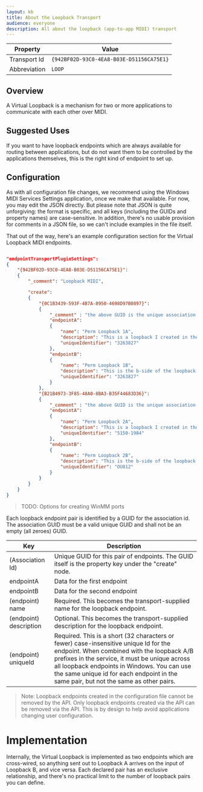 ```yaml
---
layout: kb
title: About the Loopback Transport
audience: everyone
description: All about the loopback (app-to-app MIDI) transport
---
```


| Property | Value |
| -------- | ----- |
| Transport Id | `{942BF02D-93C0-4EA8-B03E-D51156CA75E1}` |
| Abbreviation | `LOOP` |

## Overview

A Virtual Loopback is a mechanism for two or more applications to communicate with each other over MIDI. 

## Suggested Uses

If you want to have loopback endpoints which are always available for routing between applications, but do not want them to be controlled by the applications themselves, this is the right kind of endpoint to set up.

## Configuration

As with all configuration file changes, we recommend using the Windows MIDI Services Settings application, once we make that available. For now, you may edit the JSON directly. But please note that JSON is quite unforgiving: the format is specific, and all keys (including the GUIDs and property names) are case-sensitive. In addition, there's no usable provision for comments in a JSON file, so we can't include examples in the file itself.

That out of the way, here's an example configuration section for the Virtual Loopback MIDI endpoints.

```json

"endpointTransportPluginSettings":
{
    "{942BF02D-93C0-4EA8-B03E-D51156CA75E1}":
    {
        "_comment": "Loopback MIDI",

        "create":
        {
            "{0C1B3439-593F-4B7A-8950-4698D97B0897}":
            {
                "_comment" : "the above GUID is the unique association Id for this pair",
                "endpointA":
                {
                    "name": "Perm Loopback 1A",
                    "description": "This is a loopback I created in the configuration file",
                    "uniqueIdentifier": "3263827"
                },
                "endpointB":
                {
                    "name": "Perm Loopback 1B",
                    "description": "This is the b-side of the loopback I created in the configuration file",
                    "uniqueIdentifier": "3263827"
                }
            },
            "{B21B4973-3F85-48A0-8BA3-B35F44683D36}":
            {
                "_comment" : "the above GUID is the unique association Id for this pair",
                "endpointA":
                {
                    "name": "Perm Loopback 2A",
                    "description": "This is a loopback I created in the configuration file",
                    "uniqueIdentifier": "5150-1984"
                },
                "endpointB":
                {
                    "name": "Perm Loopback 2B",
                    "description": "This is the b-side of the loopback I created in the configuration file",
                    "uniqueIdentifier": "OU812"
                }
            }
        }
    }
}
```

> TODO: Options for creating WinMM ports

Each loopback endpoint pair is identified by a GUID for the association id. The association GUID must be a valid unique GUID and shall not be an empty (all zeroes) GUID.

| Key | Description |
| -------- | ----- |
| (Association Id) | Unique GUID for this pair of endpoints. The GUID itself is the property key under the "create" node. |
| endpointA | Data for the first endpoint |
| endpointB | Data for the second endpoint |
| (endpoint) name | Required. This becomes the transport-supplied name for the loopback endpoint. |
| (endpoint) description | Optional. This becomes the transport-supplied description for the loopback endpoint. |
| (endpoint) uniqueId | Required. This is a short (32 characters or fewer) case-insensitive unique Id for the endpoint. When combined with the loopback A/B prefixes in the service, it must be unique across all loopback endpoints in Windows. You can use the same unique id for each endpoint in the same pair, but not the same as other pairs. |

> Note: Loopback endpoints created in the configuration file cannot be removed by the API. Only loopback endpoints created via the API can be removed via the API. This is by design to help avoid applications changing user configuration.

# Implementation

Internally, the Virtual Loopback is implemented as two endpoints which are cross-wired, so anything sent out to Loopback A arrives on the input of Loopback B, and vice versa. Each declared pair has an exclusive relationship, and there's no practical limit to the number of loopback pairs you can define.

